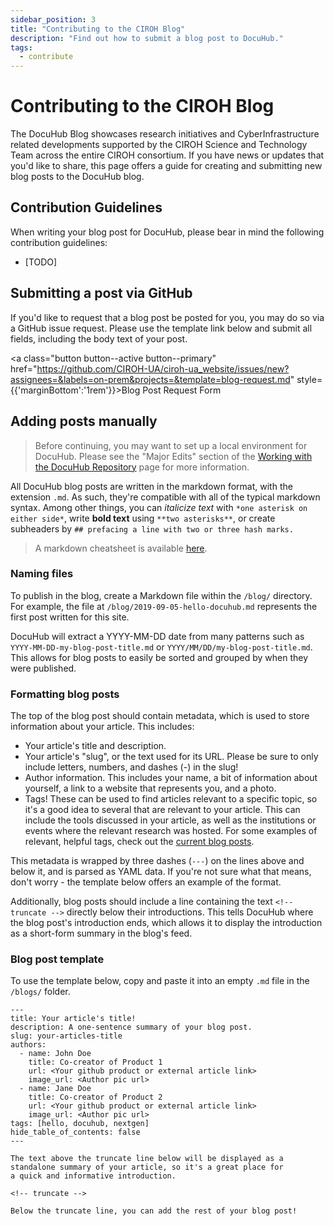 ```yaml
---
sidebar_position: 3
title: "Contributing to the CIROH Blog"
description: "Find out how to submit a blog post to DocuHub."
tags:
  - contribute
---
```


# Contributing to the CIROH Blog

The DocuHub Blog showcases research initiatives and CyberInfrastructure related developments supported by the CIROH Science and Technology Team across the entire CIROH consortium. If you have news or updates that you'd like to share, this page offers a guide for creating and submitting new blog posts to the DocuHub blog.

## Contribution Guidelines
When writing your blog post for DocuHub, please bear in mind the following contribution guidelines:
- [TODO]

## Submitting a post via GitHub
If you'd like to request that a blog post be posted for you, you may do so via a GitHub issue request. Please use the template link below and submit all fields, including the body text of your post.

<a class="button button--active button--primary" href="https://github.com/CIROH-UA/ciroh-ua_website/issues/new?assignees=&labels=on-prem&projects=&template=blog-request.md" style={{'marginBottom':'1rem'}}>Blog Post Request Form</a>

## Adding posts manually

> Before continuing, you may want to set up a local environment for DocuHub. Please see the "Major Edits" section of the [Working with the DocuHub Repository](/contribute/repository#major-edits) page for more information.

All DocuHub blog posts are written in the markdown format, with the extension `.md`. As such, they're compatible with all of the typical markdown syntax. Among other things, you can *italicize text* with `*one asterisk on either side*`, write **bold text** using ``**two asterisks**``, or create subheaders by ``## prefacing a line with two or three hash marks.``

> A markdown cheatsheet is available [here](https://github.com/adam-p/markdown-here/wiki/Markdown-Cheatsheet).

### Naming files

To publish in the blog, create a Markdown file within the `/blog/` directory.
For example, the file at `/blog/2019-09-05-hello-docuhub.md` represents the first post written for this site.

DocuHub will extract a YYYY-MM-DD date from many patterns such as `YYYY-MM-DD-my-blog-post-title.md` or `YYYY/MM/DD/my-blog-post-title.md`. This allows for blog posts to easily be sorted and grouped by when they were published.

### Formatting blog posts

The top of the blog post should contain metadata, which is used to store information about your article. This includes:
- Your article's title and description.
- Your article's "slug", or the text used for its URL. Please be sure to only include letters, numbers, and dashes (-) in the slug!
- Author information. This includes your name, a bit of information about yourself, a link to a website that represents you, and a photo.
- Tags! These can be used to find articles relevant to a specific topic, so it's a good idea to several that are relevant to your article. This can include the tools discussed in your article, as well as the institutions or events where the relevant research was hosted. For some examples of relevant, helpful tags, check out the [current blog posts](/blog/).

This metadata is wrapped by three dashes (`---`) on the lines above and below it, and is parsed as YAML data. If you're not sure what that means, don't worry - the template below offers an example of the format.

Additionally, blog posts should include a line containing the text `<!-- truncate -->` directly below their introductions. This tells DocuHub where the blog post's introduction ends, which allows it to display the introduction as a short-form summary in the blog's feed.

### Blog post template
To use the template below, copy and paste it into an empty `.md` file in the `/blogs/` folder.

```
---
title: Your article's title!
description: A one-sentence summary of your blog post.
slug: your-articles-title
authors:
  - name: John Doe
    title: Co-creator of Product 1
    url: <Your github product or external article link>
    image_url: <Author pic url>
  - name: Jane Doe
    title: Co-creator of Product 2
    url: <Your github product or external article link>
    image_url: <Author pic url>
tags: [hello, docuhub, nextgen]
hide_table_of_contents: false
---

The text above the truncate line below will be displayed as a
standalone summary of your article, so it's a great place for
a quick and informative introduction.

<!-- truncate -->

Below the truncate line, you can add the rest of your blog post!

```

